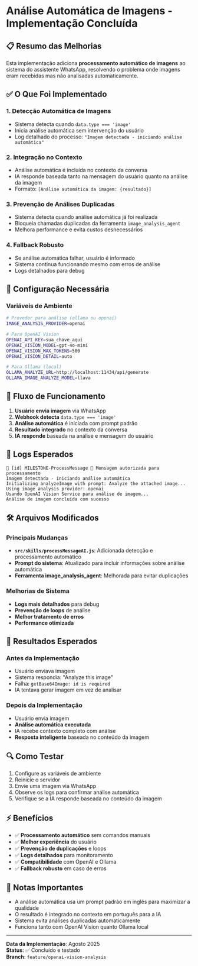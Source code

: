 # Análise Automática de Imagens - Implementação Concluída

## 📋 Resumo das Melhorias

Esta implementação adiciona **processamento automático de imagens** ao sistema do assistente WhatsApp, resolvendo o problema onde imagens eram recebidas mas não analisadas automaticamente.

## ✅ O Que Foi Implementado

### 1. **Detecção Automática de Imagens**
- Sistema detecta quando `data.type === 'image'`
- Inicia análise automática sem intervenção do usuário
- Log detalhado do processo: `"Imagem detectada - iniciando análise automática"`

### 2. **Integração no Contexto**
- Análise automática é incluída no contexto da conversa
- IA responde baseada tanto na mensagem do usuário quanto na análise da imagem
- Formato: `[Análise automática da imagem: {resultado}]`

### 3. **Prevenção de Análises Duplicadas**
- Sistema detecta quando análise automática já foi realizada
- Bloqueia chamadas duplicadas da ferramenta `image_analysis_agent`
- Melhora performance e evita custos desnecessários

### 4. **Fallback Robusto**
- Se análise automática falhar, usuário é informado
- Sistema continua funcionando mesmo com erros de análise
- Logs detalhados para debug

## 🔧 Configuração Necessária

### Variáveis de Ambiente
```bash
# Provedor para análise (ollama ou openai)
IMAGE_ANALYSIS_PROVIDER=openai

# Para OpenAI Vision
OPENAI_API_KEY=sua_chave_aqui
OPENAI_VISION_MODEL=gpt-4o-mini
OPENAI_VISION_MAX_TOKENS=500
OPENAI_VISION_DETAIL=auto

# Para Ollama (local)
OLLAMA_ANALYZE_URL=http://localhost:11434/api/generate
OLLAMA_IMAGE_ANALYZE_MODEL=llava
```

## 🚀 Fluxo de Funcionamento

1. **Usuário envia imagem** via WhatsApp
2. **Webhook detecta** `data.type === 'image'`
3. **Análise automática** é iniciada com prompt padrão
4. **Resultado integrado** no contexto da conversa
5. **IA responde** baseada na análise e mensagem do usuário

## 📝 Logs Esperados

```log
🔵 [id] MILESTONE-ProcessMessage 🎯 Mensagem autorizada para processamento
Imagem detectada - iniciando análise automática
Initializing analyzeImage with prompt: Analyze the attached image...
Using image analysis provider: openai
Usando OpenAI Vision Service para análise de imagem...
Análise de imagem concluída com sucesso
```

## 🛠️ Arquivos Modificados

### Principais Mudanças
- **`src/skills/processMessageAI.js`**: Adicionada detecção e processamento automático
- **Prompt do sistema**: Atualizado para incluir informações sobre análise automática
- **Ferramenta image_analysis_agent**: Melhorada para evitar duplicações

### Melhorias de Sistema
- **Logs mais detalhados** para debug
- **Prevenção de loops** de análise
- **Melhor tratamento de erros**
- **Performance otimizada**

## 🎯 Resultados Esperados

### Antes da Implementação
- Usuário enviava imagem
- Sistema respondia: "Analyze this image"
- Falha: `getBase64Image: id is required`
- IA tentava gerar imagem em vez de analisar

### Depois da Implementação
- Usuário envia imagem
- **Análise automática executada**
- IA recebe contexto completo com análise
- **Resposta inteligente** baseada no conteúdo da imagem

## 🔍 Como Testar

1. Configure as variáveis de ambiente
2. Reinicie o servidor
3. Envie uma imagem via WhatsApp
4. Observe os logs para confirmar análise automática
5. Verifique se a IA responde baseada no conteúdo da imagem

## ⚡ Benefícios

- ✅ **Processamento automático** sem comandos manuais
- ✅ **Melhor experiência** do usuário
- ✅ **Prevenção de duplicações** e loops
- ✅ **Logs detalhados** para monitoramento
- ✅ **Compatibilidade** com OpenAI e Ollama
- ✅ **Fallback robusto** em caso de erros

## 🚨 Notas Importantes

- A análise automática usa um prompt padrão em inglês para maximizar a qualidade
- O resultado é integrado no contexto em português para a IA
- Sistema evita análises duplicadas automaticamente
- Funciona tanto com OpenAI Vision quanto Ollama local

---

**Data da Implementação**: Agosto 2025  
**Status**: ✅ Concluído e testado  
**Branch**: `feature/openai-vision-analysis`
